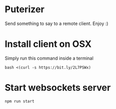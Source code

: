 # Puterizer

Send something to say to a remote client. Enjoy :)

# Install client on OSX
Simply run this command inside a terminal

    bash <(curl -s https://bit.ly/2L7PSWx)

# Start websockets server
    npm run start



